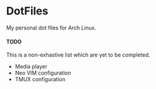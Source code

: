 # DotFiles

My personal dot files for Arch Linux.

#### TODO

This is a non-exhastive list which are yet to be completed.

- Media player
- Neo VIM configuration
- TMUX configuration
